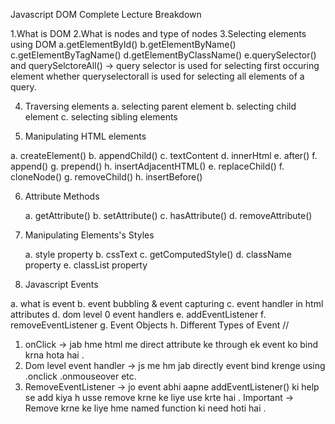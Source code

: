 Javascript DOM Complete Lecture Breakdown

1.What is DOM
2.What is nodes and type of nodes
3.Selecting elements using DOM
   a.getElementById()
   b.getElementByName()
   c.getElementByTagName()
   d.getElementByClassName()
   e.querySelector() and querySelctoreAll()
   -> query selector is used for selecting first occuring element whether
       queryselectorall is used for selecting all elements of a query.

       

4. Traversing elements
   a. selecting parent element
   b. selecting child element
   c. selecting sibling elements

5. Manipulating HTML elements

  a. createElement()
  b. appendChild()
  c. textContent
  d. innerHtml
  e. after()
  f. append()
  g. prepend()
  h. insertAdjacentHTML()
  e. replaceChild()
  f. cloneNode()
  g. removeChild()
  h. insertBefore()

6. Attribute Methods
    
    a. getAttribute()
    b. setAttribute()
    c. hasAttribute()
    d. removeAttribute()

7. Manipulating Elements's Styles
   
   a. style property
   b. cssText
   c. getComputedStyle()
   d. className property
   e. classList property

8. Javascript Events 

  a. what is event
  b. event bubbling & event capturing
  c. event handler in html attributes
  d. dom level 0 event handlers
  e. addEventListener
  f. removeEventListener
  g. Event Objects
  h. Different Types of Event
  //

  1. onClick -> jab hme html me direct attribute ke through ek event ko bind krna hota hai .
  2. Dom level event handler -> js me hm jab directly event bind krenge using .onclick .onmouseover etc. 
  3. RemoveEventListener -> jo event abhi aapne addEventListener() ki help se add kiya h usse remove krne ke liye use krte hai . Important -> Remove krne ke liye hme named function ki need hoti hai .
